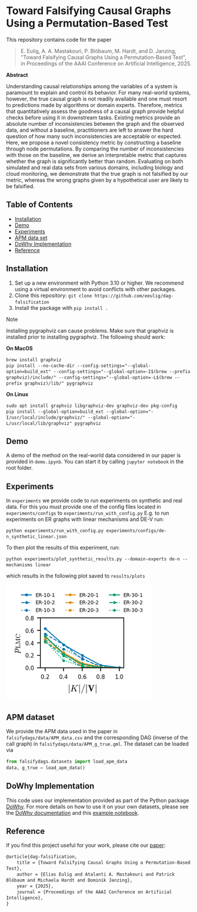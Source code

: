 # Toward Falsifying Causal Graphs Using a Permutation-Based Test
This repository contains code for the paper

> E. Eulig, A. A. Mastakouri, P. Blöbaum, M. Hardt, and D. Janzing, "Toward Falsifying Causal Graphs Using a Permutation-Based Test", in Proceedings of the AAAI Conference on Artificial Intelligence, 2025.

**Abstract**

Understanding causal relationships among the variables of a system is paramount to explain and control its behavior. For many real-world systems, however, the true causal graph is not readily available and one must resort to predictions made by algorithms or domain experts. Therefore, metrics that quantitatively assess the goodness of a causal graph provide helpful checks before using it in downstream tasks. Existing metrics provide an absolute number of inconsistencies between the graph and the observed data, and without a baseline, practitioners are left to answer the hard question of how many such inconsistencies are acceptable or expected. Here, we propose a novel consistency metric by constructing a baseline through node permutations. By comparing the number of inconsistencies with those on the baseline, we derive an interpretable metric that captures whether the graph is significantly better than random. Evaluating on both simulated and real data sets from various domains, including biology and cloud monitoring, we demonstrate that the true graph is not falsified by our metric, whereas the wrong graphs given by a hypothetical user are likely to be falsified.

## Table of Contents
- [Installation](#installation)
- [Demo](#demo)
- [Experiments](#experiments)
- [APM data set](#apm-data-set)
- [DoWhy Implementation](#dowhy-implementation)
- [Reference](#reference)

## Installation
1. Set up a new environment with Python 3.10 or higher. We recommend using a virtual environment to avoid conflicts with other packages.
2. Clone this repository: `git clone https://github.com/eeulig/dag-falsification`
3. Install the package with `pip install .`

> [!NOTE]  
> Installing pygraphviz can cause problems. Make sure that graphviz is installed prior to installing pygraphviz. The following should work:
>
> **On MacOS**
> ```
> brew install graphviz
> pip install --no-cache-dir --config-settings="--global-option=build_ext" --config-settings="--global-option=-I$(brew --prefix graphviz)/include/" --config-settings="--global-option=-L$(brew --prefix graphviz)/lib/" pygraphviz
> ```
> **On Linux**
> ```
> sudo apt install graphviz libgraphviz-dev graphviz-dev pkg-config
> pip install --global-option=build_ext --global-option="-I/usr/local/include/graphviz/" --global-option="-L/usr/local/lib/graphviz" pygraphviz
> ```
## Demo
A demo of the method on the real-world data considered in our paper is provided in `demo.ipynb`. You can start it by calling `jupyter notebook` in the root folder.

## Experiments
In `experiments` we provide code to run experiments on synthetic and real data. For this you must provide one of the config files located in `experiments/configs` to `experiments/run_with_config.py` E.g. to run experiments on ER graphs with linear mechanisms and DE-V run: 
```
python experiments/run_with_config.py experiments/configs/de-n_synthetic_linear.json
```
To then plot the results of this experiment, run:
```
python experiments/plot_synthetic_results.py --domain-experts de-n --mechanisms linear
```
which results in the following plot saved to `results/plots`

<picture>
  <source media="(prefers-color-scheme: dark)" srcset="results/plots/p_lmc_synthetic_linear_de-n_d.png">
  <source media="(prefers-color-scheme: light)" srcset="results/plots/p_lmc_synthetic_linear_de-n_l.png">
  <img alt="Results" src="results/plots/p_lmc_synthetic_linear_de-n_l.png">
</picture>

## APM dataset
We provide the APM data used in the paper in `falsifydags/data/APM_data.csv` and the corresponding DAG (inverse of the call graph) in `falsifydags/data/APM_g_true.gml`. The dataset can be loaded via

```python
from falsifydags.datasets import load_apm_data
data, g_true = load_apm_data()
```

## DoWhy Implementation
This code uses our implementation provided as part of the Python package [DoWhy](https://github.com/py-why/dowhy). For more details on how to use it on your own datasets, please see the [DoWhy documentation](https://www.pywhy.org/dowhy/v0.10/dowhy.gcm.html#dowhy.gcm.falsify.falsify_graph) and this [example notebook](https://www.pywhy.org/dowhy/v0.10/example_notebooks/gcm_falsify_dag.html).

## Reference
If you find this project useful for your work, please cite our [paper](https://arxiv.org/pdf/2305.09565):
```
@article{dag-falsification,
    title = {Toward Falsifying Causal Graphs Using a Permutation-Based Test}, 
    author = {Elias Eulig and Atalanti A. Mastakouri and Patrick Blöbaum and Michaela Hardt and Dominik Janzing},
    year = {2025},
    journal = {Proceedings of the AAAI Conference on Artificial Intelligence}, 
}
```